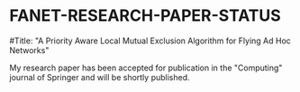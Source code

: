 # FANET-RESEARCH-PAPER-STATUS

#Title: "A Priority Aware Local Mutual Exclusion Algorithm for Flying Ad Hoc Networks"

My research paper has been accepted for publication in the "Computing" journal of Springer and will be shortly published.
